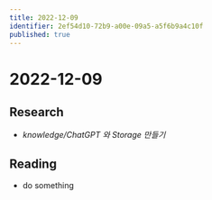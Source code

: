 ```yaml
---
title: 2022-12-09
identifier: 2ef54d10-72b9-a00e-09a5-a5f6b9a4c10f
published: true
---
```


# 2022-12-09

## Research

* *knowledge/ChatGPT 와 Storage 만들기*

## Reading

* do something
